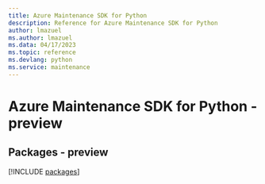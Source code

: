 ```yaml
---
title: Azure Maintenance SDK for Python
description: Reference for Azure Maintenance SDK for Python
author: lmazuel
ms.author: lmazuel
ms.data: 04/17/2023
ms.topic: reference
ms.devlang: python
ms.service: maintenance
---
```

# Azure Maintenance SDK for Python - preview
## Packages - preview
[!INCLUDE [packages](maintenance-index.md)]
